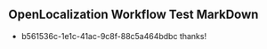 ## OpenLocalization Workflow Test MarkDown
* b561536c-1e1c-41ac-9c8f-88c5a464bdbc thanks!

<!--HONumber=Aug16_HO4-->


